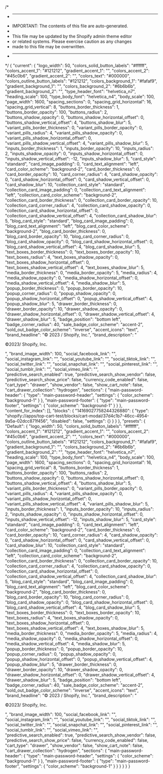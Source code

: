/*
 * ------------------------------------------------------------
 * IMPORTANT: The contents of this file are auto-generated.
 *
 * This file may be updated by the Shopify admin theme editor
 * or related systems. Please exercise caution as any changes
 * made to this file may be overwritten.
 * ------------------------------------------------------------
 */
{
  "current": {
    "logo_width": 50,
    "colors_solid_button_labels": "#ffffff",
    "colors_accent_1": "#121212",
    "gradient_accent_1": "",
    "colors_accent_2": "#45c0b6",
    "gradient_accent_2": "",
    "colors_text": "#000000",
    "colors_outline_button_labels": "#121212",
    "colors_background_1": "#fafaf9",
    "gradient_background_1": "",
    "colors_background_2": "#6b6b6b",
    "gradient_background_2": "",
    "type_header_font": "helvetica_n7",
    "heading_scale": 100,
    "type_body_font": "helvetica_n4",
    "body_scale": 100,
    "page_width": 1600,
    "spacing_sections": 0,
    "spacing_grid_horizontal": 16,
    "spacing_grid_vertical": 8,
    "buttons_border_thickness": 1,
    "buttons_border_opacity": 100,
    "buttons_radius": 2,
    "buttons_shadow_opacity": 0,
    "buttons_shadow_horizontal_offset": 0,
    "buttons_shadow_vertical_offset": 4,
    "buttons_shadow_blur": 5,
    "variant_pills_border_thickness": 0,
    "variant_pills_border_opacity": 0,
    "variant_pills_radius": 4,
    "variant_pills_shadow_opacity": 0,
    "variant_pills_shadow_horizontal_offset": 0,
    "variant_pills_shadow_vertical_offset": 4,
    "variant_pills_shadow_blur": 5,
    "inputs_border_thickness": 1,
    "inputs_border_opacity": 10,
    "inputs_radius": 2,
    "inputs_shadow_opacity": 0,
    "inputs_shadow_horizontal_offset": 0,
    "inputs_shadow_vertical_offset": -12,
    "inputs_shadow_blur": 5,
    "card_style": "standard",
    "card_image_padding": 0,
    "card_text_alignment": "left",
    "card_color_scheme": "background-2",
    "card_border_thickness": 0,
    "card_border_opacity": 10,
    "card_corner_radius": 4,
    "card_shadow_opacity": 0,
    "card_shadow_horizontal_offset": 0,
    "card_shadow_vertical_offset": 0,
    "card_shadow_blur": 10,
    "collection_card_style": "standard",
    "collection_card_image_padding": 0,
    "collection_card_text_alignment": "left",
    "collection_card_color_scheme": "background-2",
    "collection_card_border_thickness": 0,
    "collection_card_border_opacity": 10,
    "collection_card_corner_radius": 4,
    "collection_card_shadow_opacity": 0,
    "collection_card_shadow_horizontal_offset": 0,
    "collection_card_shadow_vertical_offset": 4,
    "collection_card_shadow_blur": 5,
    "blog_card_style": "standard",
    "blog_card_image_padding": 0,
    "blog_card_text_alignment": "left",
    "blog_card_color_scheme": "background-2",
    "blog_card_border_thickness": 0,
    "blog_card_border_opacity": 10,
    "blog_card_corner_radius": 0,
    "blog_card_shadow_opacity": 0,
    "blog_card_shadow_horizontal_offset": 0,
    "blog_card_shadow_vertical_offset": 4,
    "blog_card_shadow_blur": 5,
    "text_boxes_border_thickness": 0,
    "text_boxes_border_opacity": 10,
    "text_boxes_radius": 4,
    "text_boxes_shadow_opacity": 0,
    "text_boxes_shadow_horizontal_offset": 0,
    "text_boxes_shadow_vertical_offset": 4,
    "text_boxes_shadow_blur": 5,
    "media_border_thickness": 0,
    "media_border_opacity": 5,
    "media_radius": 4,
    "media_shadow_opacity": 0,
    "media_shadow_horizontal_offset": 0,
    "media_shadow_vertical_offset": 4,
    "media_shadow_blur": 5,
    "popup_border_thickness": 0,
    "popup_border_opacity": 10,
    "popup_corner_radius": 0,
    "popup_shadow_opacity": 0,
    "popup_shadow_horizontal_offset": 0,
    "popup_shadow_vertical_offset": 4,
    "popup_shadow_blur": 5,
    "drawer_border_thickness": 0,
    "drawer_border_opacity": 10,
    "drawer_shadow_opacity": 0,
    "drawer_shadow_horizontal_offset": 0,
    "drawer_shadow_vertical_offset": 4,
    "drawer_shadow_blur": 5,
    "badge_position": "bottom left",
    "badge_corner_radius": 40,
    "sale_badge_color_scheme": "accent-2",
    "sold_out_badge_color_scheme": "inverse",
    "accent_icons": "text",
    "brand_headline": "© 2023 / Shopify, Inc.",
    "brand_description": "<p>©2023/ Shopify, Inc.</p>",
    "brand_image_width": 100,
    "social_facebook_link": "",
    "social_instagram_link": "",
    "social_youtube_link": "",
    "social_tiktok_link": "",
    "social_twitter_link": "",
    "social_snapchat_link": "",
    "social_pinterest_link": "",
    "social_tumblr_link": "",
    "social_vimeo_link": "",
    "predictive_search_enabled": true,
    "predictive_search_show_vendor": false,
    "predictive_search_show_price": false,
    "currency_code_enabled": false,
    "cart_type": "drawer",
    "show_vendor": false,
    "show_cart_note": false,
    "cart_drawer_collection": "hydrogen",
    "sections": {
      "main-password-header": {
        "type": "main-password-header",
        "settings": {
          "color_scheme": "background-1"
        }
      },
      "main-password-footer": {
        "type": "main-password-footer",
        "settings": {
          "color_scheme": "background-1"
        }
      }
    },
    "content_for_index": [],
    "blocks": {
      "14169027758244326880": {
        "type": "shopify://apps/top-cart-test/blocks/cart-modal/37d4c1b7-46cc-4954-9a5a-02dcc871f456",
        "disabled": false,
        "settings": {}
      }
    }
  },
  "presets": {
    "Default": {
      "logo_width": 50,
      "colors_solid_button_labels": "#ffffff",
      "colors_accent_1": "#121212",
      "gradient_accent_1": "",
      "colors_accent_2": "#45c0b6",
      "gradient_accent_2": "",
      "colors_text": "#000000",
      "colors_outline_button_labels": "#121212",
      "colors_background_1": "#fafaf9",
      "gradient_background_1": "",
      "colors_background_2": "#6b6b6b",
      "gradient_background_2": "",
      "type_header_font": "helvetica_n7",
      "heading_scale": 100,
      "type_body_font": "helvetica_n4",
      "body_scale": 100,
      "page_width": 1600,
      "spacing_sections": 0,
      "spacing_grid_horizontal": 16,
      "spacing_grid_vertical": 8,
      "buttons_border_thickness": 1,
      "buttons_border_opacity": 100,
      "buttons_radius": 2,
      "buttons_shadow_opacity": 0,
      "buttons_shadow_horizontal_offset": 0,
      "buttons_shadow_vertical_offset": 4,
      "buttons_shadow_blur": 5,
      "variant_pills_border_thickness": 0,
      "variant_pills_border_opacity": 0,
      "variant_pills_radius": 4,
      "variant_pills_shadow_opacity": 0,
      "variant_pills_shadow_horizontal_offset": 0,
      "variant_pills_shadow_vertical_offset": 4,
      "variant_pills_shadow_blur": 5,
      "inputs_border_thickness": 1,
      "inputs_border_opacity": 10,
      "inputs_radius": 2,
      "inputs_shadow_opacity": 0,
      "inputs_shadow_horizontal_offset": 0,
      "inputs_shadow_vertical_offset": -12,
      "inputs_shadow_blur": 5,
      "card_style": "standard",
      "card_image_padding": 0,
      "card_text_alignment": "left",
      "card_color_scheme": "background-2",
      "card_border_thickness": 0,
      "card_border_opacity": 10,
      "card_corner_radius": 4,
      "card_shadow_opacity": 0,
      "card_shadow_horizontal_offset": 0,
      "card_shadow_vertical_offset": 0,
      "card_shadow_blur": 10,
      "collection_card_style": "standard",
      "collection_card_image_padding": 0,
      "collection_card_text_alignment": "left",
      "collection_card_color_scheme": "background-2",
      "collection_card_border_thickness": 0,
      "collection_card_border_opacity": 10,
      "collection_card_corner_radius": 4,
      "collection_card_shadow_opacity": 0,
      "collection_card_shadow_horizontal_offset": 0,
      "collection_card_shadow_vertical_offset": 4,
      "collection_card_shadow_blur": 5,
      "blog_card_style": "standard",
      "blog_card_image_padding": 0,
      "blog_card_text_alignment": "left",
      "blog_card_color_scheme": "background-2",
      "blog_card_border_thickness": 0,
      "blog_card_border_opacity": 10,
      "blog_card_corner_radius": 0,
      "blog_card_shadow_opacity": 0,
      "blog_card_shadow_horizontal_offset": 0,
      "blog_card_shadow_vertical_offset": 4,
      "blog_card_shadow_blur": 5,
      "text_boxes_border_thickness": 0,
      "text_boxes_border_opacity": 10,
      "text_boxes_radius": 4,
      "text_boxes_shadow_opacity": 0,
      "text_boxes_shadow_horizontal_offset": 0,
      "text_boxes_shadow_vertical_offset": 4,
      "text_boxes_shadow_blur": 5,
      "media_border_thickness": 0,
      "media_border_opacity": 5,
      "media_radius": 4,
      "media_shadow_opacity": 0,
      "media_shadow_horizontal_offset": 0,
      "media_shadow_vertical_offset": 4,
      "media_shadow_blur": 5,
      "popup_border_thickness": 0,
      "popup_border_opacity": 10,
      "popup_corner_radius": 0,
      "popup_shadow_opacity": 0,
      "popup_shadow_horizontal_offset": 0,
      "popup_shadow_vertical_offset": 4,
      "popup_shadow_blur": 5,
      "drawer_border_thickness": 0,
      "drawer_border_opacity": 10,
      "drawer_shadow_opacity": 0,
      "drawer_shadow_horizontal_offset": 0,
      "drawer_shadow_vertical_offset": 4,
      "drawer_shadow_blur": 5,
      "badge_position": "bottom left",
      "badge_corner_radius": 40,
      "sale_badge_color_scheme": "accent-2",
      "sold_out_badge_color_scheme": "inverse",
      "accent_icons": "text",
      "brand_headline": "© 2023 / Shopify, Inc.",
      "brand_description": "<p>©2023/ Shopify, Inc.</p>",
      "brand_image_width": 100,
      "social_facebook_link": "",
      "social_instagram_link": "",
      "social_youtube_link": "",
      "social_tiktok_link": "",
      "social_twitter_link": "",
      "social_snapchat_link": "",
      "social_pinterest_link": "",
      "social_tumblr_link": "",
      "social_vimeo_link": "",
      "predictive_search_enabled": true,
      "predictive_search_show_vendor": false,
      "predictive_search_show_price": false,
      "currency_code_enabled": false,
      "cart_type": "drawer",
      "show_vendor": false,
      "show_cart_note": false,
      "cart_drawer_collection": "hydrogen",
      "sections": {
        "main-password-header": {
          "type": "main-password-header",
          "settings": {
            "color_scheme": "background-1"
          }
        },
        "main-password-footer": {
          "type": "main-password-footer",
          "settings": {
            "color_scheme": "background-1"
          }
        }
      }
    }
  }
}
